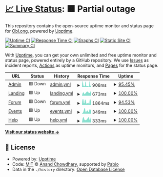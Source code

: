 # [📈 Live Status](https://status.oblong.dev): <!--live status--> **🟧 Partial outage**

This repository contains the open-source uptime monitor and status page for [Obl.ong](https://obl.ong), powered by [Upptime](https://github.com/upptime/upptime).

[![Uptime CI](https://github.com/obl-ong/status-2/workflows/Uptime%20CI/badge.svg)](https://github.com/obl-ong/status-2/actions?query=workflow%3A%22Uptime+CI%22)
[![Response Time CI](https://github.com/obl-ong/status-2/workflows/Response%20Time%20CI/badge.svg)](https://github.com/obl-ong/status-2/actions?query=workflow%3A%22Response+Time+CI%22)
[![Graphs CI](https://github.com/obl-ong/status-2/workflows/Graphs%20CI/badge.svg)](https://github.com/obl-ong/status-2/actions?query=workflow%3A%22Graphs+CI%22)
[![Static Site CI](https://github.com/obl-ong/status-2/workflows/Static%20Site%20CI/badge.svg)](https://github.com/obl-ong/status-2/actions?query=workflow%3A%22Static+Site+CI%22)
[![Summary CI](https://github.com/obl-ong/status-2/workflows/Summary%20CI/badge.svg)](https://github.com/obl-ong/status-2/actions?query=workflow%3A%22Summary+CI%22)

With [Upptime](https://upptime.js.org), you can get your own unlimited and free uptime monitor and status page, powered entirely by a GitHub repository. We use [Issues](https://github.com/obl-ong/status-2/issues) as incident reports, [Actions](https://github.com/obl-ong/status-2/actions) as uptime monitors, and [Pages](https://status.oblong.dev) for the status page.

<!--start: status pages-->
<!-- This summary is generated by Upptime (https://github.com/upptime/upptime) -->
<!-- Do not edit this manually, your changes will be overwritten -->
<!-- prettier-ignore -->
| URL | Status | History | Response Time | Uptime |
| --- | ------ | ------- | ------------- | ------ |
| <img alt="" src="https://icons.duckduckgo.com/ip3/admin.obl.ong.ico" height="13"> [Admin](https://admin.obl.ong/up) | 🟥 Down | [admin.yml](https://github.com/obl-ong/status-2/commits/HEAD/history/admin.yml) | <details><summary><img alt="Response time graph" src="./graphs/admin/response-time-week.png" height="20"> 908ms</summary><br><a href="https://status.oblong.dev/history/admin"><img alt="Response time 783" src="https://img.shields.io/endpoint?url=https%3A%2F%2Fraw.githubusercontent.com%2Fobl-ong%2Fstatus-2%2FHEAD%2Fapi%2Fadmin%2Fresponse-time.json"></a><br><a href="https://status.oblong.dev/history/admin"><img alt="24-hour response time 633" src="https://img.shields.io/endpoint?url=https%3A%2F%2Fraw.githubusercontent.com%2Fobl-ong%2Fstatus-2%2FHEAD%2Fapi%2Fadmin%2Fresponse-time-day.json"></a><br><a href="https://status.oblong.dev/history/admin"><img alt="7-day response time 908" src="https://img.shields.io/endpoint?url=https%3A%2F%2Fraw.githubusercontent.com%2Fobl-ong%2Fstatus-2%2FHEAD%2Fapi%2Fadmin%2Fresponse-time-week.json"></a><br><a href="https://status.oblong.dev/history/admin"><img alt="30-day response time 783" src="https://img.shields.io/endpoint?url=https%3A%2F%2Fraw.githubusercontent.com%2Fobl-ong%2Fstatus-2%2FHEAD%2Fapi%2Fadmin%2Fresponse-time-month.json"></a><br><a href="https://status.oblong.dev/history/admin"><img alt="1-year response time 783" src="https://img.shields.io/endpoint?url=https%3A%2F%2Fraw.githubusercontent.com%2Fobl-ong%2Fstatus-2%2FHEAD%2Fapi%2Fadmin%2Fresponse-time-year.json"></a></details> | <details><summary><a href="https://status.oblong.dev/history/admin">95.45%</a></summary><a href="https://status.oblong.dev/history/admin"><img alt="All-time uptime 95.22%" src="https://img.shields.io/endpoint?url=https%3A%2F%2Fraw.githubusercontent.com%2Fobl-ong%2Fstatus-2%2FHEAD%2Fapi%2Fadmin%2Fuptime.json"></a><br><a href="https://status.oblong.dev/history/admin"><img alt="24-hour uptime 83.07%" src="https://img.shields.io/endpoint?url=https%3A%2F%2Fraw.githubusercontent.com%2Fobl-ong%2Fstatus-2%2FHEAD%2Fapi%2Fadmin%2Fuptime-day.json"></a><br><a href="https://status.oblong.dev/history/admin"><img alt="7-day uptime 95.45%" src="https://img.shields.io/endpoint?url=https%3A%2F%2Fraw.githubusercontent.com%2Fobl-ong%2Fstatus-2%2FHEAD%2Fapi%2Fadmin%2Fuptime-week.json"></a><br><a href="https://status.oblong.dev/history/admin"><img alt="30-day uptime 95.22%" src="https://img.shields.io/endpoint?url=https%3A%2F%2Fraw.githubusercontent.com%2Fobl-ong%2Fstatus-2%2FHEAD%2Fapi%2Fadmin%2Fuptime-month.json"></a><br><a href="https://status.oblong.dev/history/admin"><img alt="1-year uptime 95.22%" src="https://img.shields.io/endpoint?url=https%3A%2F%2Fraw.githubusercontent.com%2Fobl-ong%2Fstatus-2%2FHEAD%2Fapi%2Fadmin%2Fuptime-year.json"></a></details>
| <img alt="" src="https://icons.duckduckgo.com/ip3/obl.ong.ico" height="13"> [Landing](https://obl.ong) | 🟩 Up | [landing.yml](https://github.com/obl-ong/status-2/commits/HEAD/history/landing.yml) | <details><summary><img alt="Response time graph" src="./graphs/landing/response-time-week.png" height="20"> 673ms</summary><br><a href="https://status.oblong.dev/history/landing"><img alt="Response time 718" src="https://img.shields.io/endpoint?url=https%3A%2F%2Fraw.githubusercontent.com%2Fobl-ong%2Fstatus-2%2FHEAD%2Fapi%2Flanding%2Fresponse-time.json"></a><br><a href="https://status.oblong.dev/history/landing"><img alt="24-hour response time 852" src="https://img.shields.io/endpoint?url=https%3A%2F%2Fraw.githubusercontent.com%2Fobl-ong%2Fstatus-2%2FHEAD%2Fapi%2Flanding%2Fresponse-time-day.json"></a><br><a href="https://status.oblong.dev/history/landing"><img alt="7-day response time 673" src="https://img.shields.io/endpoint?url=https%3A%2F%2Fraw.githubusercontent.com%2Fobl-ong%2Fstatus-2%2FHEAD%2Fapi%2Flanding%2Fresponse-time-week.json"></a><br><a href="https://status.oblong.dev/history/landing"><img alt="30-day response time 718" src="https://img.shields.io/endpoint?url=https%3A%2F%2Fraw.githubusercontent.com%2Fobl-ong%2Fstatus-2%2FHEAD%2Fapi%2Flanding%2Fresponse-time-month.json"></a><br><a href="https://status.oblong.dev/history/landing"><img alt="1-year response time 718" src="https://img.shields.io/endpoint?url=https%3A%2F%2Fraw.githubusercontent.com%2Fobl-ong%2Fstatus-2%2FHEAD%2Fapi%2Flanding%2Fresponse-time-year.json"></a></details> | <details><summary><a href="https://status.oblong.dev/history/landing">100.00%</a></summary><a href="https://status.oblong.dev/history/landing"><img alt="All-time uptime 99.97%" src="https://img.shields.io/endpoint?url=https%3A%2F%2Fraw.githubusercontent.com%2Fobl-ong%2Fstatus-2%2FHEAD%2Fapi%2Flanding%2Fuptime.json"></a><br><a href="https://status.oblong.dev/history/landing"><img alt="24-hour uptime 100.00%" src="https://img.shields.io/endpoint?url=https%3A%2F%2Fraw.githubusercontent.com%2Fobl-ong%2Fstatus-2%2FHEAD%2Fapi%2Flanding%2Fuptime-day.json"></a><br><a href="https://status.oblong.dev/history/landing"><img alt="7-day uptime 100.00%" src="https://img.shields.io/endpoint?url=https%3A%2F%2Fraw.githubusercontent.com%2Fobl-ong%2Fstatus-2%2FHEAD%2Fapi%2Flanding%2Fuptime-week.json"></a><br><a href="https://status.oblong.dev/history/landing"><img alt="30-day uptime 99.97%" src="https://img.shields.io/endpoint?url=https%3A%2F%2Fraw.githubusercontent.com%2Fobl-ong%2Fstatus-2%2FHEAD%2Fapi%2Flanding%2Fuptime-month.json"></a><br><a href="https://status.oblong.dev/history/landing"><img alt="1-year uptime 99.97%" src="https://img.shields.io/endpoint?url=https%3A%2F%2Fraw.githubusercontent.com%2Fobl-ong%2Fstatus-2%2FHEAD%2Fapi%2Flanding%2Fuptime-year.json"></a></details>
| <img alt="" src="https://icons.duckduckgo.com/ip3/forum.obl.ong.ico" height="13"> [Forum](https://forum.obl.ong) | 🟥 Down | [forum.yml](https://github.com/obl-ong/status-2/commits/HEAD/history/forum.yml) | <details><summary><img alt="Response time graph" src="./graphs/forum/response-time-week.png" height="20"> 1864ms</summary><br><a href="https://status.oblong.dev/history/forum"><img alt="Response time 1764" src="https://img.shields.io/endpoint?url=https%3A%2F%2Fraw.githubusercontent.com%2Fobl-ong%2Fstatus-2%2FHEAD%2Fapi%2Fforum%2Fresponse-time.json"></a><br><a href="https://status.oblong.dev/history/forum"><img alt="24-hour response time 2249" src="https://img.shields.io/endpoint?url=https%3A%2F%2Fraw.githubusercontent.com%2Fobl-ong%2Fstatus-2%2FHEAD%2Fapi%2Fforum%2Fresponse-time-day.json"></a><br><a href="https://status.oblong.dev/history/forum"><img alt="7-day response time 1864" src="https://img.shields.io/endpoint?url=https%3A%2F%2Fraw.githubusercontent.com%2Fobl-ong%2Fstatus-2%2FHEAD%2Fapi%2Fforum%2Fresponse-time-week.json"></a><br><a href="https://status.oblong.dev/history/forum"><img alt="30-day response time 1764" src="https://img.shields.io/endpoint?url=https%3A%2F%2Fraw.githubusercontent.com%2Fobl-ong%2Fstatus-2%2FHEAD%2Fapi%2Fforum%2Fresponse-time-month.json"></a><br><a href="https://status.oblong.dev/history/forum"><img alt="1-year response time 1764" src="https://img.shields.io/endpoint?url=https%3A%2F%2Fraw.githubusercontent.com%2Fobl-ong%2Fstatus-2%2FHEAD%2Fapi%2Fforum%2Fresponse-time-year.json"></a></details> | <details><summary><a href="https://status.oblong.dev/history/forum">94.53%</a></summary><a href="https://status.oblong.dev/history/forum"><img alt="All-time uptime 94.92%" src="https://img.shields.io/endpoint?url=https%3A%2F%2Fraw.githubusercontent.com%2Fobl-ong%2Fstatus-2%2FHEAD%2Fapi%2Fforum%2Fuptime.json"></a><br><a href="https://status.oblong.dev/history/forum"><img alt="24-hour uptime 77.31%" src="https://img.shields.io/endpoint?url=https%3A%2F%2Fraw.githubusercontent.com%2Fobl-ong%2Fstatus-2%2FHEAD%2Fapi%2Fforum%2Fuptime-day.json"></a><br><a href="https://status.oblong.dev/history/forum"><img alt="7-day uptime 94.53%" src="https://img.shields.io/endpoint?url=https%3A%2F%2Fraw.githubusercontent.com%2Fobl-ong%2Fstatus-2%2FHEAD%2Fapi%2Fforum%2Fuptime-week.json"></a><br><a href="https://status.oblong.dev/history/forum"><img alt="30-day uptime 94.92%" src="https://img.shields.io/endpoint?url=https%3A%2F%2Fraw.githubusercontent.com%2Fobl-ong%2Fstatus-2%2FHEAD%2Fapi%2Fforum%2Fuptime-month.json"></a><br><a href="https://status.oblong.dev/history/forum"><img alt="1-year uptime 94.92%" src="https://img.shields.io/endpoint?url=https%3A%2F%2Fraw.githubusercontent.com%2Fobl-ong%2Fstatus-2%2FHEAD%2Fapi%2Fforum%2Fuptime-year.json"></a></details>
| <img alt="" src="https://icons.duckduckgo.com/ip3/events.obl.ong.ico" height="13"> [Events](https://events.obl.ong) | 🟩 Up | [events.yml](https://github.com/obl-ong/status-2/commits/HEAD/history/events.yml) | <details><summary><img alt="Response time graph" src="./graphs/events/response-time-week.png" height="20"> 349ms</summary><br><a href="https://status.oblong.dev/history/events"><img alt="Response time 384" src="https://img.shields.io/endpoint?url=https%3A%2F%2Fraw.githubusercontent.com%2Fobl-ong%2Fstatus-2%2FHEAD%2Fapi%2Fevents%2Fresponse-time.json"></a><br><a href="https://status.oblong.dev/history/events"><img alt="24-hour response time 322" src="https://img.shields.io/endpoint?url=https%3A%2F%2Fraw.githubusercontent.com%2Fobl-ong%2Fstatus-2%2FHEAD%2Fapi%2Fevents%2Fresponse-time-day.json"></a><br><a href="https://status.oblong.dev/history/events"><img alt="7-day response time 349" src="https://img.shields.io/endpoint?url=https%3A%2F%2Fraw.githubusercontent.com%2Fobl-ong%2Fstatus-2%2FHEAD%2Fapi%2Fevents%2Fresponse-time-week.json"></a><br><a href="https://status.oblong.dev/history/events"><img alt="30-day response time 384" src="https://img.shields.io/endpoint?url=https%3A%2F%2Fraw.githubusercontent.com%2Fobl-ong%2Fstatus-2%2FHEAD%2Fapi%2Fevents%2Fresponse-time-month.json"></a><br><a href="https://status.oblong.dev/history/events"><img alt="1-year response time 384" src="https://img.shields.io/endpoint?url=https%3A%2F%2Fraw.githubusercontent.com%2Fobl-ong%2Fstatus-2%2FHEAD%2Fapi%2Fevents%2Fresponse-time-year.json"></a></details> | <details><summary><a href="https://status.oblong.dev/history/events">100.00%</a></summary><a href="https://status.oblong.dev/history/events"><img alt="All-time uptime 100.00%" src="https://img.shields.io/endpoint?url=https%3A%2F%2Fraw.githubusercontent.com%2Fobl-ong%2Fstatus-2%2FHEAD%2Fapi%2Fevents%2Fuptime.json"></a><br><a href="https://status.oblong.dev/history/events"><img alt="24-hour uptime 100.00%" src="https://img.shields.io/endpoint?url=https%3A%2F%2Fraw.githubusercontent.com%2Fobl-ong%2Fstatus-2%2FHEAD%2Fapi%2Fevents%2Fuptime-day.json"></a><br><a href="https://status.oblong.dev/history/events"><img alt="7-day uptime 100.00%" src="https://img.shields.io/endpoint?url=https%3A%2F%2Fraw.githubusercontent.com%2Fobl-ong%2Fstatus-2%2FHEAD%2Fapi%2Fevents%2Fuptime-week.json"></a><br><a href="https://status.oblong.dev/history/events"><img alt="30-day uptime 100.00%" src="https://img.shields.io/endpoint?url=https%3A%2F%2Fraw.githubusercontent.com%2Fobl-ong%2Fstatus-2%2FHEAD%2Fapi%2Fevents%2Fuptime-month.json"></a><br><a href="https://status.oblong.dev/history/events"><img alt="1-year uptime 100.00%" src="https://img.shields.io/endpoint?url=https%3A%2F%2Fraw.githubusercontent.com%2Fobl-ong%2Fstatus-2%2FHEAD%2Fapi%2Fevents%2Fuptime-year.json"></a></details>
| <img alt="" src="https://icons.duckduckgo.com/ip3/help.obl.ong.ico" height="13"> [Help](https://help.obl.ong) | 🟩 Up | [help.yml](https://github.com/obl-ong/status-2/commits/HEAD/history/help.yml) | <details><summary><img alt="Response time graph" src="./graphs/help/response-time-week.png" height="20"> 333ms</summary><br><a href="https://status.oblong.dev/history/help"><img alt="Response time 360" src="https://img.shields.io/endpoint?url=https%3A%2F%2Fraw.githubusercontent.com%2Fobl-ong%2Fstatus-2%2FHEAD%2Fapi%2Fhelp%2Fresponse-time.json"></a><br><a href="https://status.oblong.dev/history/help"><img alt="24-hour response time 555" src="https://img.shields.io/endpoint?url=https%3A%2F%2Fraw.githubusercontent.com%2Fobl-ong%2Fstatus-2%2FHEAD%2Fapi%2Fhelp%2Fresponse-time-day.json"></a><br><a href="https://status.oblong.dev/history/help"><img alt="7-day response time 333" src="https://img.shields.io/endpoint?url=https%3A%2F%2Fraw.githubusercontent.com%2Fobl-ong%2Fstatus-2%2FHEAD%2Fapi%2Fhelp%2Fresponse-time-week.json"></a><br><a href="https://status.oblong.dev/history/help"><img alt="30-day response time 360" src="https://img.shields.io/endpoint?url=https%3A%2F%2Fraw.githubusercontent.com%2Fobl-ong%2Fstatus-2%2FHEAD%2Fapi%2Fhelp%2Fresponse-time-month.json"></a><br><a href="https://status.oblong.dev/history/help"><img alt="1-year response time 360" src="https://img.shields.io/endpoint?url=https%3A%2F%2Fraw.githubusercontent.com%2Fobl-ong%2Fstatus-2%2FHEAD%2Fapi%2Fhelp%2Fresponse-time-year.json"></a></details> | <details><summary><a href="https://status.oblong.dev/history/help">100.00%</a></summary><a href="https://status.oblong.dev/history/help"><img alt="All-time uptime 100.00%" src="https://img.shields.io/endpoint?url=https%3A%2F%2Fraw.githubusercontent.com%2Fobl-ong%2Fstatus-2%2FHEAD%2Fapi%2Fhelp%2Fuptime.json"></a><br><a href="https://status.oblong.dev/history/help"><img alt="24-hour uptime 100.00%" src="https://img.shields.io/endpoint?url=https%3A%2F%2Fraw.githubusercontent.com%2Fobl-ong%2Fstatus-2%2FHEAD%2Fapi%2Fhelp%2Fuptime-day.json"></a><br><a href="https://status.oblong.dev/history/help"><img alt="7-day uptime 100.00%" src="https://img.shields.io/endpoint?url=https%3A%2F%2Fraw.githubusercontent.com%2Fobl-ong%2Fstatus-2%2FHEAD%2Fapi%2Fhelp%2Fuptime-week.json"></a><br><a href="https://status.oblong.dev/history/help"><img alt="30-day uptime 100.00%" src="https://img.shields.io/endpoint?url=https%3A%2F%2Fraw.githubusercontent.com%2Fobl-ong%2Fstatus-2%2FHEAD%2Fapi%2Fhelp%2Fuptime-month.json"></a><br><a href="https://status.oblong.dev/history/help"><img alt="1-year uptime 100.00%" src="https://img.shields.io/endpoint?url=https%3A%2F%2Fraw.githubusercontent.com%2Fobl-ong%2Fstatus-2%2FHEAD%2Fapi%2Fhelp%2Fuptime-year.json"></a></details>

<!--end: status pages-->

[**Visit our status website →**](https://status.oblong.dev)

## 📄 License

- Powered by: [Upptime](https://github.com/upptime/upptime)
- Code: [MIT](./LICENSE) © [Anand Chowdhary](https://anandchowdhary.com), supported by [Pabio](https://pabio.com)
- Data in the `./history` directory: [Open Database License](https://opendatacommons.org/licenses/odbl/1-0/)
